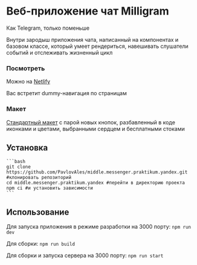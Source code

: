 # Веб-приложение чат Milligram

Как Telegram, только поменьше

Внутри зародыш приложения чата, написанный на компонентах и базовом классе, который умеет рендериться, навешивать слушатели событий и отслеживать жизненный цикл

### Посмотреть 
Можно на [Netlify](https://deploy--clinquant-sunshine-4c937c.netlify.app/)

Вас встретит dummy-навигация по страницам


### Макет 
[Стандартный макет](https://www.figma.com/file/CRINoLTnYi5EXwrZ1FfIx8/Milligram?type=design&t=H3tMlbR80XY98YvR-6) с парой новых кнопок, разбавленный в коде иконками и цветами, выбранными сердцем и бесплатными стоками

## Установка

    ```bash
    git clone https://github.com/PavlovAles/middle.messenger.praktikum.yandex.git #клонировать репозиторий
    cd middle.messenger.praktikum.yandex #перейти в директорию проекта
    npm ci #и установить зависимости
    ```

## Использование

Для запуска приложения в режиме разработки на 3000 порту: `npm run dev`

Для сборки: `npm run build`

Для сборки и запуска сервера на 3000 порту: `npm run start`

